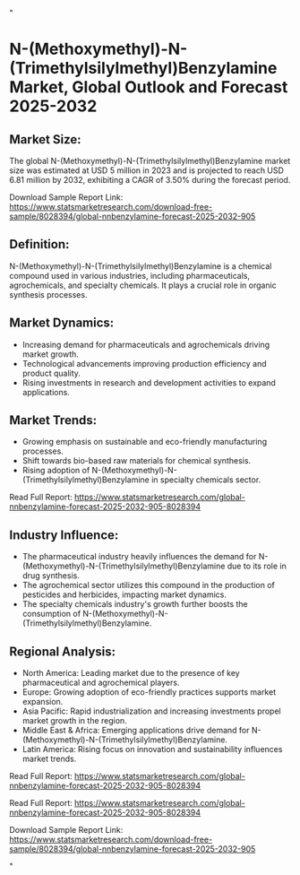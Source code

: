 "<h1>N-(Methoxymethyl)-N-(Trimethylsilylmethyl)Benzylamine Market, Global Outlook and Forecast 2025-2032</h1>

<h2>Market Size:</h2>
<p>The global N-(Methoxymethyl)-N-(Trimethylsilylmethyl)Benzylamine market size was estimated at USD 5 million in 2023 and is projected to reach USD 6.81 million by 2032, exhibiting a CAGR of 3.50% during the forecast period.</p>
<p>Download Sample Report Link: <a href='https://www.statsmarketresearch.com/download-free-sample/8028394/global-nnbenzylamine-forecast-2025-2032-905'>https://www.statsmarketresearch.com/download-free-sample/8028394/global-nnbenzylamine-forecast-2025-2032-905</a></p>

<h2>Definition:</h2>
<p>N-(Methoxymethyl)-N-(Trimethylsilylmethyl)Benzylamine is a chemical compound used in various industries, including pharmaceuticals, agrochemicals, and specialty chemicals. It plays a crucial role in organic synthesis processes.</p>

<h2>Market Dynamics:</h2>
<ul>
<li>Increasing demand for pharmaceuticals and agrochemicals driving market growth.</li>
<li>Technological advancements improving production efficiency and product quality.</li>
<li>Rising investments in research and development activities to expand applications.</li>
</ul>

<h2>Market Trends:</h2>
<ul>
<li>Growing emphasis on sustainable and eco-friendly manufacturing processes.</li>
<li>Shift towards bio-based raw materials for chemical synthesis.</li>
<li>Rising adoption of N-(Methoxymethyl)-N-(Trimethylsilylmethyl)Benzylamine in specialty chemicals sector.</li>
</ul>
<p>Read Full Report: <a href='https://www.statsmarketresearch.com/global-nnbenzylamine-forecast-2025-2032-905-8028394'>https://www.statsmarketresearch.com/global-nnbenzylamine-forecast-2025-2032-905-8028394</a></p>

<h2>Industry Influence:</h2>
<ul>
<li>The pharmaceutical industry heavily influences the demand for N-(Methoxymethyl)-N-(Trimethylsilylmethyl)Benzylamine due to its role in drug synthesis.</li>
<li>The agrochemical sector utilizes this compound in the production of pesticides and herbicides, impacting market dynamics.</li>
<li>The specialty chemicals industry's growth further boosts the consumption of N-(Methoxymethyl)-N-(Trimethylsilylmethyl)Benzylamine.</li>
</ul>

<h2>Regional Analysis:</h2>
<ul>
<li>North America: Leading market due to the presence of key pharmaceutical and agrochemical players.</li>
<li>Europe: Growing adoption of eco-friendly practices supports market expansion.</li>
<li>Asia Pacific: Rapid industrialization and increasing investments propel market growth in the region.</li>
<li>Middle East & Africa: Emerging applications drive demand for N-(Methoxymethyl)-N-(Trimethylsilylmethyl)Benzylamine.</li>
<li>Latin America: Rising focus on innovation and sustainability influences market trends.</li>
</ul>
<p>Read Full Report: <a href='https://www.statsmarketresearch.com/global-nnbenzylamine-forecast-2025-2032-905-8028394'>https://www.statsmarketresearch.com/global-nnbenzylamine-forecast-2025-2032-905-8028394</a></p>

<p>Read Full Report: <a href='https://www.statsmarketresearch.com/global-nnbenzylamine-forecast-2025-2032-905-8028394'>https://www.statsmarketresearch.com/global-nnbenzylamine-forecast-2025-2032-905-8028394</a></p>
<p>Download Sample Report Link: <a href='https://www.statsmarketresearch.com/download-free-sample/8028394/global-nnbenzylamine-forecast-2025-2032-905'>https://www.statsmarketresearch.com/download-free-sample/8028394/global-nnbenzylamine-forecast-2025-2032-905</a></p>"
